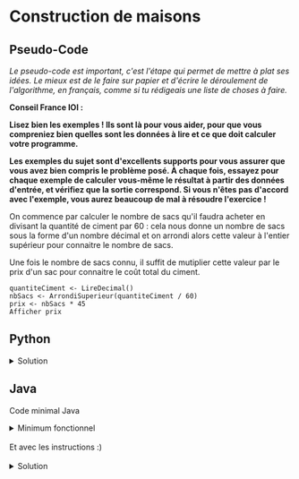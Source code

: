 # Construction de maisons

## Pseudo-Code

_Le pseudo-code est important, c'est l'étape qui permet de mettre à plat ses idées. Le mieux est de le faire sur papier et d'écrire le déroulement de l'algorithme, en français, comme si tu rédigeais une liste de choses à faire._

**Conseil France IOI :**

**Lisez bien les exemples ! Ils sont là pour vous aider, pour que vous compreniez bien quelles sont les données à lire et ce que doit calculer votre programme.**

**Les exemples du sujet sont d'excellents supports pour vous assurer que vous avez bien compris le problème posé. À chaque fois, essayez pour chaque exemple de calculer vous-même le résultat à partir des données d'entrée, et vérifiez que la sortie correspond. Si vous n'êtes pas d'accord avec l'exemple, vous aurez beaucoup de mal à résoudre l'exercice !**

 On commence par calculer le nombre de sacs qu'il faudra acheter en divisant la quantité de ciment par 60 : cela nous donne un nombre de sacs sous la forme d'un nombre décimal et on arrondi alors cette valeur à l'entier supérieur pour connaitre le nombre de sacs.

Une fois le nombre de sacs connu, il suffit de mutiplier cette valeur par le prix d'un sac pour connaitre le coût total du ciment. 

```
quantiteCiment <- LireDecimal()
nbSacs <- ArrondiSuperieur(quantiteCiment / 60)
prix <- nbSacs * 45
Afficher prix
```

## Python

<details>
  <summary>Solution</summary>

```Python
from math import *
 
quantiteCiment = float(input())
nbSacs = ceil(quantiteCiment / 60)
prix = nbSacs * 45
print(prix)
```

</details>

## Java

Code minimal Java

<details>
  <summary>Minimum fonctionnel</summary>

```Java
  class Main {
    public static void main(String[] args) {
      // ton code ici
    }
  }
```

</details>

</br>
Et avec les instructions :)
</br>
</br>

<details>
  <summary>Solution</summary>


```Java
import algorea.Scanner;
import static java.lang.Math.*;
class Main
{
   public static void main(String[] args)
   {
      Scanner entrée = new Scanner(System.in);
      double quantitéCiment = entrée.nextDouble();
      int nbSacs = (int)ceil(quantitéCiment / 60);
      int prix = nbSacs * 45;
      System.out.println(prix);
   }
}
```

</details>
